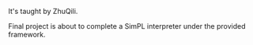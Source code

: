 It's taught by ZhuQili.

Final project is about to complete a SimPL interpreter under the provided framework.
